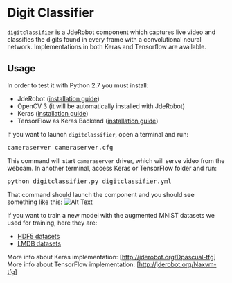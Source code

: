 # Digit Classifier
<code>digitclassifier</code> is a JdeRobot component which captures live video and classifies the digits found in every frame with a convolutional neural network. Implementations in both Keras and Tensorflow are available.
## Usage
In order to test it with Python 2.7 you must install: 
* JdeRobot ([installation guide](http://jderobot.org/Installation))
* OpenCV 3 (it will be automatically installed with JdeRobot)
* Keras ([installation guide](https://keras.io/#installation))
* TensorFlow as Keras Backend ([installation guide](https://www.tensorflow.org/install/install_linux))

If you want to launch <code>digitclassifier</code>, open a terminal and run:
<pre>
cameraserver cameraserver.cfg
</pre>
This command will start <code>cameraserver</code> driver, which will serve video from the webcam. In another terminal, access Keras or TensorFlow folder and run:
<pre>
python digitclassifier.py digitclassifier.yml
</pre>
That command should launch the component and you should see something like this:
![Alt Text](https://media.giphy.com/media/xT0xevE4RgzA4CTEju/giphy.gif)

If you want to train a new model with the augmented MNIST datasets we used for training, here they are:
* [HDF5 datasets](https://mega.nz/#!hV12GapC!3eGRv0Ty8VRoJxhnbrG_4e21QUnPNjraTnqUJog7PxU)
* [LMDB datasets](https://mega.nz/#!NBkBTSRI!TPfLk4nHY5WjconmhbI9jV_yZLvnImDzextQSBcA6Wk)

More info about Keras implementation: [http://jderobot.org/Dpascual-tfg]
More info about TensorFlow implementation: [http://jderobot.org/Naxvm-tfg]
